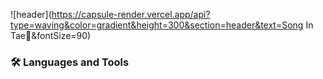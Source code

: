 ![header](https://capsule-render.vercel.app/api?type=waving&color=gradient&height=300&section=header&text=Song In Tae👋&fontSize=90)

### 🛠 Languages and Tools

